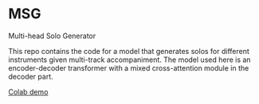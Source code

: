 # MSG
Multi-head Solo Generator

This repo contains the code for a model that generates solos for different instruments given multi-track accompaniment. The model used here is an encoder-decoder transformer with a mixed cross-attention module in the decoder part. 

[Colab demo](https://colab.research.google.com/drive/1A-QesUFa18CgeSxmb54ahtTnGvAwNgXJ?usp=sharing)
